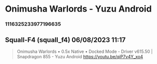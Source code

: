 # Onimusha Warlords - Yuzu Android
### 1116325233977196635
## Squall-F4 (squall_f4) 06/08/2023 11:17 

> Onimusha Warlords • 0.5x Native • Docked Mode - Driver v615.50 | Snapdragon 855 - Yuzu Android
> https://youtu.be/qiP7v4Y_xo4

